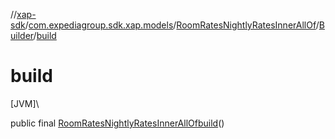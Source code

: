 //[xap-sdk](../../../../index.md)/[com.expediagroup.sdk.xap.models](../../index.md)/[RoomRatesNightlyRatesInnerAllOf](../index.md)/[Builder](index.md)/[build](build.md)

# build

[JVM]\

public final [RoomRatesNightlyRatesInnerAllOf](../index.md)[build](build.md)()
